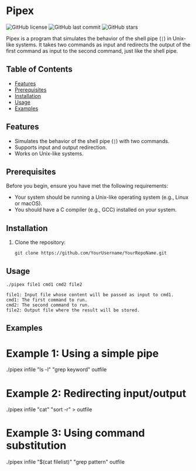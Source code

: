 # Pipex

![GitHub license](https://img.shields.io/github/license/YourUsername/YourRepoName)
![GitHub last commit](https://img.shields.io/github/last-commit/YourUsername/YourRepoName)
![GitHub stars](https://img.shields.io/github/stars/YourUsername/YourRepoName?style=social)

Pipex is a program that simulates the behavior of the shell pipe (`|`) in Unix-like systems. It takes two commands as input and redirects the output of the first command as input to the second command, just like the shell pipe.

## Table of Contents
- [Features](#features)
- [Prerequisites](#prerequisites)
- [Installation](#installation)
- [Usage](#usage)
- [Examples](#examples)

## Features
- Simulates the behavior of the shell pipe (`|`) with two commands.
- Supports input and output redirection.
- Works on Unix-like systems.

## Prerequisites
Before you begin, ensure you have met the following requirements:
- Your system should be running a Unix-like operating system (e.g., Linux or macOS).
- You should have a C compiler (e.g., GCC) installed on your system.

## Installation
1. Clone the repository:
   ```shell
   git clone https://github.com/YourUsername/YourRepoName.git
   
## Usage

```./pipex file1 cmd1 cmd2 file2```

    file1: Input file whose content will be passed as input to cmd1.
    cmd1: The first command to run.
    cmd2: The second command to run.
    file2: Output file where the result will be stored.

## Examples

# Example 1: Using a simple pipe
./pipex infile "ls -l" "grep keyword" outfile

# Example 2: Redirecting input/output
./pipex infile "cat" "sort -r" > outfile

# Example 3: Using command substitution
./pipex infile "$(cat filelist)" "grep pattern" outfile

